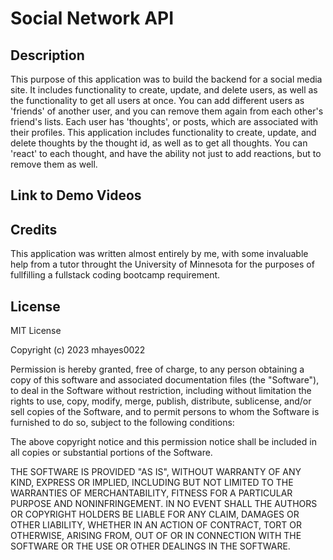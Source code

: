 # Social Network API

## Description
This purpose of this application was to build the backend for a social media site. It includes functionality to create, update, and delete users, as well as the functionality to get all users at once. You can add different users as 'friends' of another user, and you can remove them again from each other's friend's lists. Each user has 'thoughts', or posts, which are associated with their profiles. This application includes functionality to create, update, and delete thoughts by the thought id, as well as to get all thoughts. You can 'react' to each thought, and have the ability not just to add reactions, but to remove them as well.

## Link to Demo Videos

## Credits
This application was written almost entirely by me, with some invaluable help from a tutor throught the University of Minnesota for the purposes of fullfilling a fullstack coding bootcamp requirement. 

## License
MIT License

Copyright (c) 2023 mhayes0022

Permission is hereby granted, free of charge, to any person obtaining a copy of this software and associated documentation files (the "Software"), to deal in the Software without restriction, including without limitation the rights to use, copy, modify, merge, publish, distribute, sublicense, and/or sell copies of the Software, and to permit persons to whom the Software is furnished to do so, subject to the following conditions:

The above copyright notice and this permission notice shall be included in all copies or substantial portions of the Software.

THE SOFTWARE IS PROVIDED "AS IS", WITHOUT WARRANTY OF ANY KIND, EXPRESS OR IMPLIED, INCLUDING BUT NOT LIMITED TO THE WARRANTIES OF MERCHANTABILITY, FITNESS FOR A PARTICULAR PURPOSE AND NONINFRINGEMENT. IN NO EVENT SHALL THE AUTHORS OR COPYRIGHT HOLDERS BE LIABLE FOR ANY CLAIM, DAMAGES OR OTHER LIABILITY, WHETHER IN AN ACTION OF CONTRACT, TORT OR OTHERWISE, ARISING FROM, OUT OF OR IN CONNECTION WITH THE SOFTWARE OR THE USE OR OTHER DEALINGS IN THE SOFTWARE.
